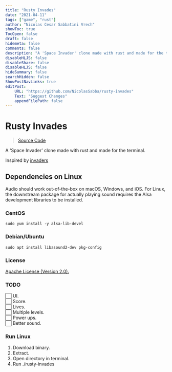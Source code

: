 ```yaml
---
title: "Rusty Invades"
date: "2021-04-11"
tags: ["game", "rust"]
author: "Nicolas Cesar Sabbatini Vrech"
showToc: true
TocOpen: false
draft: false
hidemeta: false 
comments: false
description: "A 'Space Invader' clone made with rust and made for the terminal."
disableHLJS: false
disableShare: false
disableHLJS: false
hideSummary: false
searchHidden: false
ShowPostNavLinks: true
editPost:
    URL: "https://github.com/NicolasSabba/rusty-invades"
    Text: "Suggest Changes"
    appendFilePath: false
---
```

# Rusty Invades
> [Source Code](https://github.com/NicolasSabba/rusty-invades)

A 'Space Invader' clone made with rust and made for the terminal.

Inspired by [invaders](https://github.com/CleanCut/invaders)

## Dependencies on Linux

Audio should work out-of-the-box on macOS, Windows, and iOS. For Linux, the downstream package for actually playing
sound requires the Alsa development libraries to be installed.

### CentOS

```shell
sudo yum install -y alsa-lib-devel
```

### Debian/Ubuntu

```shell
sudo apt install libasound2-dev pkg-config
```

### License

[ Apache License (Version 2.0).](https://github.com/NicolasSabba/rusty-invades/blob/main/LICENSE)

### TODO

⬜ UI.  
⬜ Score.  
⬜ Lives.  
⬜ Multiple levels.  
⬜ Power ups.  
⬜ Better sound.

### Run Linux

1. Download binary.
2. Extract.
3. Open directory in terminal.
4. Run ./rusty-invades
